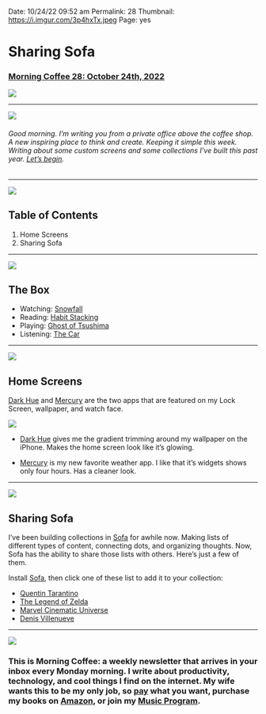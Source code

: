 
Date: 10/24/22 09:52 am
Permalink: 28
Thumbnail: https://i.imgur.com/3p4hxTx.jpeg
Page: yes

# Sharing Sofa

### [Morning Coffee 28: October 24th, 2022](https://nashp.com/28)

![](https://nashp.com/_media/mc.gif)

---- 

![](https://i.imgur.com/gfK7hdu.jpg)

###### Good morning. I’m writing you from a private office above the coffee shop. A new inspiring place to think and create. Keeping it simple this week. Writing about some custom screens and some collections I’ve built this past year. [Let’s begin](mailto:nashp@me.com).

---- 

![](https://i.imgur.com/eO2hcg2.jpg)

## Table of Contents

1. Home Screens
2. Sharing Sofa

---- 

![](https://blotcdn.com/blog_7d9c6729f90a4fd68ca68a09e88009f0/_image_cache/7cf7610f-df38-435d-8654-200d185511c1.gif)

## The Box

- Watching: [Snowfall](https://youtu.be/6HHr4r8hnh0)
- Reading: [Habit Stacking](https://www.amazon.com/Habit-Stacking-Changes-Improve-Happiness-ebook/dp/B06XP2B5QC/ref=nodl_?dplnkId=cc1d42f2-a456-4bf5-9c03-17a2643d7ff4)
- Playing: [Ghost of Tsushima](https://youtu.be/FhqTNAlErQc)
- Listening: [The Car](https://music.apple.com/us/album/the-car/1639369016)

---- 

![](https://i.imgur.com/Ywdgtgv.jpg)

## Home Screens

[Dark Hue](https://apps.apple.com/app/id6443841256) and [Mercury](https://apps.apple.com/app/id1621800675) are the two apps that are featured on my Lock Screen, wallpaper, and watch face. 

![](https://i.imgur.com/MNS6eqE.jpg)

- [Dark Hue](https://apps.apple.com/app/id6443841256) gives me the gradient trimming around my wallpaper on the iPhone. Makes the home screen look like it’s glowing.

- [Mercury](https://apps.apple.com/app/id1621800675) is my new favorite weather app.  I like that it’s widgets shows only four hours. Has a cleaner look.

---- 

![](https://i.imgur.com/5nIs33u.jpg)

## Sharing Sofa

I’ve been building collections in [Sofa](https://apps.apple.com/us/app/sofa-downtime-organizer/id1276554886) for awhile now. Making lists of different types of content, connecting dots, and organizing thoughts. Now, Sofa has the ability to share those lists with others. Here’s just a few of them. 

Install [Sofa](https://apps.apple.com/us/app/sofa-downtime-organizer/id1276554886), then click one of these list to add it to your collection:

- [Quentin Tarantino](https://www.icloud.com/share/0d1DxN40FMCrC3s-RqMM6yDvw#Quentin_Tarantino_)
- [The Legend of Zelda](https://www.icloud.com/share/031aqbTuzvuGVGGcObtudbPyw#The_Legend_of_Zelda)
- [Marvel Cinematic Universe](https://www.icloud.com/share/05dj-xQUqBztqhMYsmflDzoFQ#Marvel_Cinematic_Universe)
- [Denis Villenueve](https://www.icloud.com/share/07fuAi7XqygZJbqAFIld8LwbA#Denis_Villenueve)

---- 

![](https://i.imgur.com/MwejBou.jpg)

### This is Morning Coffee: a weekly newsletter that arrives in your inbox every Monday morning. I write about productivity, technology, and cool things I find on the internet. My wife wants this to be my only job, so [pay](https://buy.stripe.com/fZe4jqd135LRc4U4gj) what you want, purchase my books on [Amazon](https://www.amazon.com/dp/B0CQQG3JCF?binding=paperback&ref=dbs_dp_awt_sb_pc_tpbk), or join my [Music Program](https://patreon.com/nashp).
